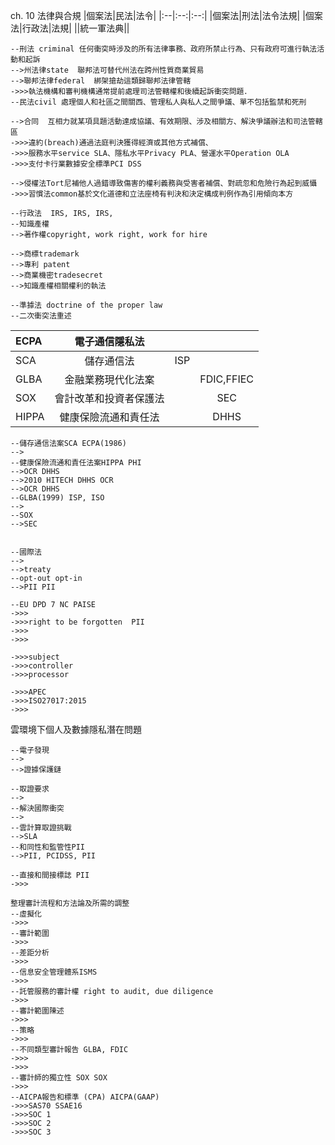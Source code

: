 ch. 10 法律與合規
|個案法|民法|法令|
|:--|:--:|:--:|
|個案法|刑法|法令法規|
|個案法|行政法|法規|
||統一軍法典||
```
--刑法 criminal 任何衝突時涉及的所有法律事務、政府所禁止行為、只有政府可進行執法活動和起訴
-->州法律state  聯邦法可替代州法在跨州性質商業貿易
-->聯邦法律federal  綁架搶劫這類歸聯邦法律管轄
->>>執法機構和審判機構通常提前處理司法管轄權和後續起訴衝突問題．
--民法civil 處理個人和社區之間關西、管理私人與私人之間爭議、單不包括監禁和死刑

-->合同  互相力就某項具題活動達成協議、有效期限、涉及相關方、解決爭議辦法和司法管轄區
->>>違約(breach)通過法庭判決獲得經濟或其他方式補償、
->>>服務水平service SLA、隱私水平Privacy PLA、營運水平Operation OLA
->>>支付卡行業數據安全標準PCI DSS

-->侵權法Tort尼補他人過錯導致傷害的權利義務與受害者補償、對疏忽和危險行為起到威懾
->>>習慣法common基於文化道德和立法座椅有判決和決定構成判例作為引用傾向本方

--行政法  IRS, IRS, IRS,
--知識產權
-->著作權copyright, work right, work for hire

-->商標trademark
-->專利 patent
-->商業機密tradesecret
-->知識產權相關權利的執法

--準據法 doctrine of the proper law
--二次衝突法重述
```
|ECPA|電子通信隱私法|||
|:--|:--:|:--:|:--:|
|SCA|儲存通信法|ISP||
|GLBA|金融業務現代化法案||FDIC,FFIEC|
|SOX|會計改革和投資者保護法||SEC|
|HIPPA|健康保險流通和責任法||DHHS|

```
--儲存通信法案SCA ECPA(1986)
-->
--健康保險流通和責任法案HIPPA PHI
-->OCR DHHS
-->2010 HITECH DHHS OCR
-->OCR DHHS
--GLBA(1999) ISP, ISO  
-->
--SOX
-->SEC


--國際法
-->
-->treaty
--opt-out opt-in
-->PII PII

--EU DPD 7 NC PAISE
->>>
->>>right to be forgotten  PII
->>>
->>>

->>>subject
->>>controller
->>>processor

->>>APEC
->>>ISO27017:2015
->>>
```
雲環境下個人及數據隱私潛在問題

```
--電子發現
-->
-->證據保護鏈

--取證要求
-->
--解決國際衝突
-->
--雲計算取證挑戰
-->SLA
--和同性和監管性PII
-->PII, PCIDSS, PII

--直接和間接標誌 PII
->>>
```
```
整理審計流程和方法論及所需的調整
--虛擬化
->>>
--審計範圍
->>>
--差距分析
->>>
--信息安全管理體系ISMS
->>>
--託管服務的審計權 right to audit, due diligence
->>>
--審計範圍陳述
->>>
--策略
->>>
--不同類型審計報告 GLBA, FDIC
->>>
->>>
--審計師的獨立性 SOX SOX
->>>
--AICPA報告和標準 (CPA) AICPA(GAAP) 
->>>SAS70 SSAE16
->>>SOC 1
->>>SOC 2
->>>SOC 3

```

